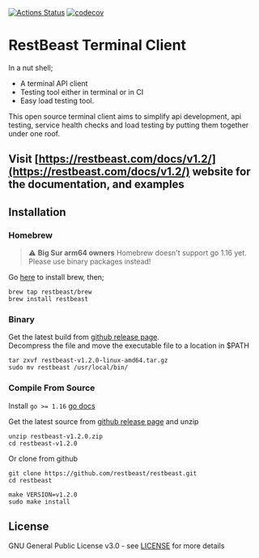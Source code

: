 [![Actions Status](https://github.com/restbeast/restbeast/workflows/ci/badge.svg)](https://github.com/restbeast/restbeast/actions)
[![codecov](https://codecov.io/gh/restbeast/restbeast/branch/master/graph/badge.svg)](https://codecov.io/gh/restbeast/restbeast)

# RestBeast Terminal Client
In a nut shell;
- A terminal API client
- Testing tool either in terminal or in CI
- Easy load testing tool.

This open source terminal client aims to simplify api development, api testing, service health checks and load testing by putting them together under one roof.

## Visit [https://restbeast.com/docs/v1.2/](https://restbeast.com/docs/v1.2/) website for the documentation, and examples

## Installation

### Homebrew

> :warning: **Big Sur arm64 owners** Homebrew doesn't support go 1.16 yet. Please use binary packages instead!

Go [here](https://brew.sh/) to install brew, then; 

```shell
brew tap restbeast/brew
brew install restbeast
```

### Binary
Get the latest build from [github release page](https://github.com/restbeast/restbeast/releases/latest).     
Decompress the file and move the executable file to a location in $PATH

```shell
tar zxvf restbeast-v1.2.0-linux-amd64.tar.gz
sudo mv restbeast /usr/local/bin/
```

### Compile From Source
Install `go >= 1.16` [go docs](https://golang.org/doc/install)

Get the latest source from [github release page](https://github.com/restbeast/restbeast/releases/latest) and unzip
```shell
unzip restbeast-v1.2.0.zip
cd restbeast-v1.2.0
```

Or clone from github
```shell
git clone https://github.com/restbeast/restbeast.git
cd restbeast
```

```shell
make VERSION=v1.2.0
sudo make install
```

## License

GNU General Public License v3.0 - see [LICENSE](LICENSE) for more details
